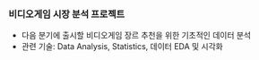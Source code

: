 ### 비디오게임 시장 분석 프로젝트 

- 다음 분기에 출시할 비디오게임 장르 추천을 위한 기초적인 데이터 분석  
- 관련 기술: Data Analysis, Statistics, 데이터 EDA 및 시각화 